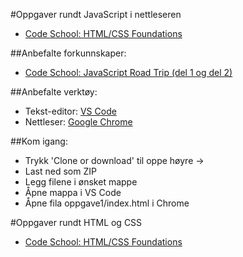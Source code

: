 #Oppgaver rundt JavaScript i nettleseren
 + [Code School: HTML/CSS Foundations](https://www.codeschool.com/courses/front-end-foundations)

##Anbefalte forkunnskaper:
 + [Code School: JavaScript Road Trip (del 1 og del 2)](https://www.codeschool.com/learn/javascript)
 
##Anbefalte verktøy:
 + Tekst-editor: [VS Code](https://code.visualstudio.com)
 + Nettleser: [Google Chrome](https://www.google.com/chrome)

##Kom igang:
 + Trykk 'Clone or download' til oppe høyre ->
 + Last ned som ZIP
 + Legg filene i ønsket mappe
 + Åpne mappa i VS Code
 + Åpne fila oppgave1/index.html i Chrome


#Oppgaver rundt HTML og CSS
 + [Code School: HTML/CSS Foundations](https://www.codeschool.com/courses/front-end-foundations)

